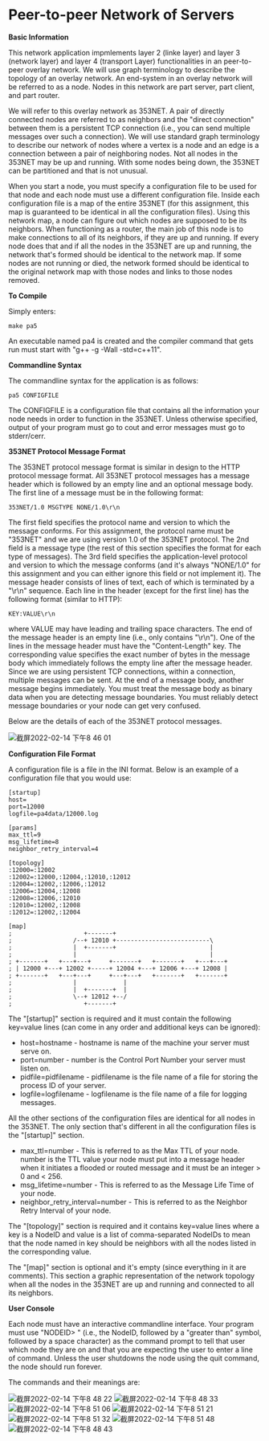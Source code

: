 # Peer-to-peer Network of Servers

**Basic Information**

This network application impmlements layer 2 (linke layer) and layer 3 (network layer) and layer 4 (transport Layer) functionalities in an peer-to-peer overlay network. We will use graph terminology to describe the topology of an overlay network. An end-system in an overlay network will be referred to as a node. Nodes in this network are part server, part client, and part router. 

We will refer to this overlay network as 353NET. A pair of directly connected nodes are referred to as neighbors and the "direct connection" between them is a persistent TCP connection (i.e., you can send multiple messages over such a connection). We will use standard graph terminology to describe our network of nodes where a vertex is a node and an edge is a connection between a pair of neighboring nodes. Not all nodes in the 353NET may be up and running. With some nodes being down, the 353NET can be partitioned and that is not unusual.

When you start a node, you must specify a configuration file to be used for that node and each node must use a different configuration file. Inside each configuration file is a map of the entire 353NET (for this assignment, this map is guaranteed to be identical in all the configuration files). Using this network map, a node can figure out which nodes are supposed to be its neighbors. When functioning as a router, the main job of this node is to make connections to all of its neighbors, if they are up and running. If every node does that and if all the nodes in the 353NET are up and running, the network that's formed should be identical to the network map. If some nodes are not running or died, the network formed should be identical to the original network map with those nodes and links to those nodes removed.

**To Compile**

Simply enters:

    make pa5 
An executable named pa4 is created and the compiler command that gets run must start with "g++ -g -Wall -std=c++11". 

**Commandline Syntax**

The commandline syntax for the application is as follows:

    pa5 CONFIGFILE
The CONFIGFILE is a configuration file that contains all the information your node needs in order to function in the 353NET.
Unless otherwise specified, output of your program must go to cout and error messages must go to stderr/cerr.

**353NET Protocol Message Format**

The 353NET protocol message format is similar in design to the HTTP protocol message format. All 353NET protocol messages has a message header which is followed by an empty line and an optional message body. The first line of a message must be in the following format:

    353NET/1.0 MSGTYPE NONE/1.0\r\n
The first field specifies the protocol name and version to which the message conforms. For this assignment, the protocol name must be "353NET" and we are using version 1.0 of the 353NET protocol. The 2nd field is a message type (the rest of this section specifies the format for each type of messages). The 3rd field specifies the application-level protocol and version to which the message conforms (and it's always "NONE/1.0" for this assignment and you can either ignore this field or not implement it).
The message header consists of lines of text, each of which is terminated by a "\r\n" sequence. Each line in the header (except for the first line) has the following format (similar to HTTP):

    KEY:VALUE\r\n
where VALUE may have leading and trailing space characters. The end of the message header is an empty line (i.e., only contains "\r\n").
One of the lines in the message header must have the "Content-Length" key. The corresponding value specifies the exact number of bytes in the message body which immediately follows the empty line after the message header. Since we are using persistent TCP connections, within a connection, multiple messages can be sent. At the end of a message body, another message begins immediately. You must treat the message body as binary data when you are detecting message boundaries. You must reliably detect message boundaries or your node can get very confused.

Below are the details of each of the 353NET protocol messages.

![截屏2022-02-14 下午8 46 01](https://user-images.githubusercontent.com/35575612/153994333-9b5daa17-27b2-4ceb-ae6e-22630b3b0157.png)

**Configuration File Format**

A configuration file is a file in the INI format. Below is an example of a configuration file that you would use:

    [startup]
    host=
    port=12000
    logfile=pa4data/12000.log

    [params]
    max_ttl=9
    msg_lifetime=8
    neighbor_retry_interval=4

    [topology]
    :12000=:12002
    :12002=:12000,:12004,:12010,:12012
    :12004=:12002,:12006,:12012
    :12006=:12004,:12008
    :12008=:12006,:12010
    :12010=:12002,:12008
    :12012=:12002,:12004

    [map]
    ;                    +-------+
    ;                 /--+ 12010 +--------------------------\
    ;                 |  +-------+                          |
    ;                 |                                     |
    ; +-------+   +---+---+     +-------+   +-------+   +---+---+
    ; | 12000 +---+ 12002 +-----+ 12004 +---+ 12006 +---+ 12008 |
    ; +-------+   +---+---+     +---+---+   +-------+   +-------+
    ;                 |             |
    ;                 |  +-------+  |
    ;                 \--+ 12012 +--/
    ;                    +-------+

The "[startup]" section is required and it must contain the following key=value lines (can come in any order and additional keys can be ignored):

* host=hostname - hostname is name of the machine your server must serve on.
* port=number - number is the Control Port Number your server must listen on. 
* pidfile=pidfilename - pidfilename is the file name of a file for storing the process ID of your server.
* logfile=logfilename - logfilename is the file name of a file for logging messages.

All the other sections of the configuration files are identical for all nodes in the 353NET. The only section that's different in all the configuration files is the "[startup]" section.

* max_ttl=number - This is referred to as the Max TTL of your node. number is the TTL value your node must put into a message header when it initiates a flooded or routed message and it must be an integer > 0 and < 256.
* msg_lifetime=number - This is referred to as the Message Life Time of your node.
* neighbor_retry_interval=number - This is referred to as the Neighbor Retry Interval of your node.

The "[topology]" section is required and it contains key=value lines where a key is a NodeID and value is a list of comma-separated NodeIDs to mean that the node named in key should be neighbors with all the nodes listed in the corresponding value.

The "[map]" section is optional and it's empty (since everything in it are comments). This section a graphic representation of the network topology when all the nodes in the 353NET are up and running and connected to all its neighbors.

**User Console**

Each node must have an interactive commandline interface. Your program must use "NODEID> " (i.e., the NodeID, followed by a "greater than" symbol, followed by a space character) as the command prompt to tell that user which node they are on and that you are expecting the user to enter a line of command. Unless the user shutdowns the node using the quit command, the node should run forever.

The commands and their meanings are:

![截屏2022-02-14 下午8 48 22](https://user-images.githubusercontent.com/35575612/153994517-a8405c13-9a9a-4c9b-a586-1edd0af9663f.png)
![截屏2022-02-14 下午8 48 33](https://user-images.githubusercontent.com/35575612/153994533-dd4bbf6a-69ac-40e8-8d35-971349725bea.png)
![截屏2022-02-14 下午8 51 06](https://user-images.githubusercontent.com/35575612/153994847-f11d9424-5b76-4d7c-9f52-64357a88f265.png)
![截屏2022-02-14 下午8 51 21](https://user-images.githubusercontent.com/35575612/153994857-4e776b57-11a5-4fba-88e5-c691e7de49f8.png)
![截屏2022-02-14 下午8 51 32](https://user-images.githubusercontent.com/35575612/153994864-5e56baff-1b0a-402b-bbf7-2d03ecf9d87a.png)
![截屏2022-02-14 下午8 51 48](https://user-images.githubusercontent.com/35575612/153994873-e7e56c4b-79ce-485a-bdd9-32b503d413a4.png)
![截屏2022-02-14 下午8 48 43](https://user-images.githubusercontent.com/35575612/153994582-3aeaaa31-a93b-4164-b27f-4b2169b97316.png)
